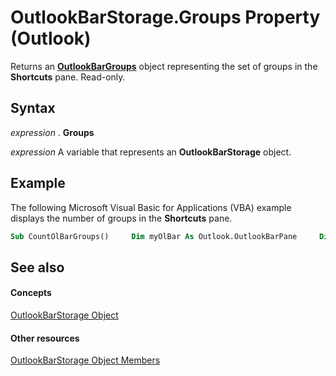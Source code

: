
# OutlookBarStorage.Groups Property (Outlook)

Returns an  **[OutlookBarGroups](bb5fef46-b15a-51c3-0adf-f94e9da6c921.md)** object representing the set of groups in the **Shortcuts** pane. Read-only.


## Syntax

 _expression_ . **Groups**

 _expression_ A variable that represents an **OutlookBarStorage** object.


## Example

The following Microsoft Visual Basic for Applications (VBA) example displays the number of groups in the  **Shortcuts** pane.


```vb
Sub CountOlBarGroups()     Dim myOlBar As Outlook.OutlookBarPane     Dim myCount As Integer      Set myOlBar = Application.ActiveExplorer.Panes.Item("OutlookBar")     myCount = myOlBar.Contents.Groups.Count     MsgBox "There are " &; myCount &; " groups in the Shortcuts pane" End Sub
```


## See also


#### Concepts


[OutlookBarStorage Object](e6dc8dc0-bae4-f59b-c991-1421b280de38.md)
#### Other resources


[OutlookBarStorage Object Members](c8fa7620-c4c5-9b50-26f8-3611217ecd62.md)
